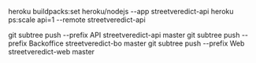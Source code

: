 heroku buildpacks:set heroku/nodejs --app streetveredict-api
heroku ps:scale api=1 --remote streetveredict-api

git subtree push --prefix API streetveredict-api master
git subtree push --prefix Backoffice streetveredict-bo master
git subtree push --prefix Web streetveredict-web master